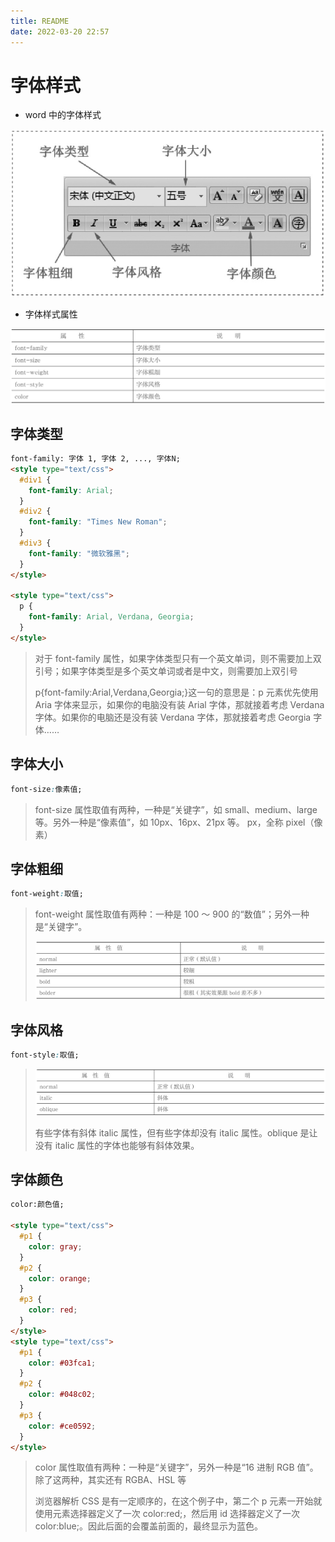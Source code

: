 ```yaml
---
title: README
date: 2022-03-20 22:57
---
```


# 字体样式

- word 中的字体样式

![](./_image/2022-03-20/7b7931a3007d67c6e8a844b5feb559c5.jpg)

- 字体样式属性

![](./_image/2022-03-20/10a0b894ff5d5fa5347b3f3e43301a67.jpg)

## 字体类型

```html
font-family: 字体 1, 字体 2, ..., 字体N;
<style type="text/css">
  #div1 {
    font-family: Arial;
  }
  #div2 {
    font-family: "Times New Roman";
  }
  #div3 {
    font-family: "微软雅黑";
  }
</style>

<style type="text/css">
  p {
    font-family: Arial, Verdana, Georgia;
  }
</style>
```

> 对于 font-family 属性，如果字体类型只有一个英文单词，则不需要加上双引号；如果字体类型是多个英文单词或者是中文，则需要加上双引号
>
> p{font-family:Arial,Verdana,Georgia;}这一句的意思是：p 元素优先使用 Aria 字体来显示，如果你的电脑没有装 Arial 字体，那就接着考虑 Verdana 字体。如果你的电脑还是没有装 Verdana 字体，那就接着考虑 Georgia 字体……

## 字体大小

```CSS
font-size:像素值;
```

> font-size 属性取值有两种，一种是“关键字”，如 small、medium、large 等。另外一种是“像素值”，如 10px、16px、21px 等。
> px，全称 pixel（像素）

## 字体粗细

```CSS
font-weight:取值;
```

> font-weight 属性取值有两种：一种是 100 ～ 900 的“数值”；另外一种是“关键字”。
>
> ![](./_image/2022-03-22/162cfbf7f3d1ea9ed77ff026d77b9cad.jpg)

## 字体风格

```CSS
font-style:取值;
```

> ![](./_image/2022-03-22/0ae202360b770a545ab8dc38ab951fc4.jpg)
>
> 有些字体有斜体 italic 属性，但有些字体却没有 italic 属性。oblique 是让没有 italic 属性的字体也能够有斜体效果。

## 字体颜色

```html
color:颜色值;

<style type="text/css">
  #p1 {
    color: gray;
  }
  #p2 {
    color: orange;
  }
  #p3 {
    color: red;
  }
</style>
<style type="text/css">
  #p1 {
    color: #03fca1;
  }
  #p2 {
    color: #048c02;
  }
  #p3 {
    color: #ce0592;
  }
</style>
```

> color 属性取值有两种：一种是“关键字”，另外一种是“16 进制 RGB 值”。除了这两种，其实还有 RGBA、HSL 等
>
> 浏览器解析 CSS 是有一定顺序的，在这个例子中，第二个 p 元素一开始就使用元素选择器定义了一次 color:red;，然后用 id 选择器定义了一次 color:blue;。因此后面的会覆盖前面的，最终显示为蓝色。
